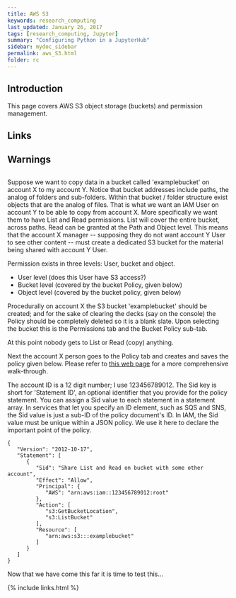 ```yaml
---
title: AWS S3
keywords: research_computing
last_updated: January 26, 2017
tags: [research_computing, Jupyter]
summary: "Configuring Python in a JupyterHub"
sidebar: mydoc_sidebar
permalink: aws_S3.html
folder: rc
---
```


## Introduction

This page covers AWS S3 object storage (buckets) and permission management.

## Links

## Warnings

## 


Suppose we want to copy data in a bucket called 'examplebucket' on account X to my account Y. 
Notice that bucket addresses include paths, the analog of folders and sub-folders. Within that 
bucket / folder structure exist objects that are the analog of files. That is what we want an IAM
User on account Y to be able to copy from account X. More specifically we want them to have List
and Read permissions. List will cover the entire bucket, across paths. Read can be granted at
the Path and Object level. This means that the account X manager -- supposing they do not want
account Y User to see other content -- must create a dedicated S3 bucket for the material being
shared with account Y User.


Permission exists in three levels: User, bucket and object. 


- User level (does this User have S3 access?)
- Bucket level (covered by the bucket Policy, given below)
- Object level (covered by the bucket policy, given below)


Procedurally on account X the S3 bucket 'examplebucket' should be created; and for the sake of 
clearing the decks (say on the console) the Policy should be completely deleted so it is a blank 
slate. Upon selecting the bucket this is the Permissions tab and the Bucket Policy sub-tab. 


At this point nobody gets to List or Read (copy) anything. 


Next the account X person goes to the Policy tab and creates and saves the policy given below. Please refer to
[this web page](https://docs.aws.amazon.com/AmazonS3/latest/dev/example-walkthroughs-managing-access-example2.html)
for a more comprehensive walk-through.


The account ID is a 12 digit number; I use 123456789012. 
The Sid key is short for 'Statement ID', an optional identifier that you provide for the policy statement. 
You can assign a Sid value to each statement in a statement array. In services that let you specify an ID element, 
such as SQS and SNS, the Sid value is just a sub-ID of the policy document's ID. In IAM, the Sid value must be 
unique within a JSON policy. We use it here to declare the important point of the policy.


```
{
   "Version": "2012-10-17",
   "Statement": [
      {
         "Sid": "Share List and Read on bucket with some other account",
         "Effect": "Allow",
         "Principal": {
            "AWS": "arn:aws:iam::123456789012:root"
         },
         "Action": [
            "s3:GetBucketLocation",
            "s3:ListBucket"
         ],
         "Resource": [
            "arn:aws:s3:::examplebucket"
         ]
      }
   ]
}
```

Now that we have come this far it is time to test this...


{% include links.html %}
